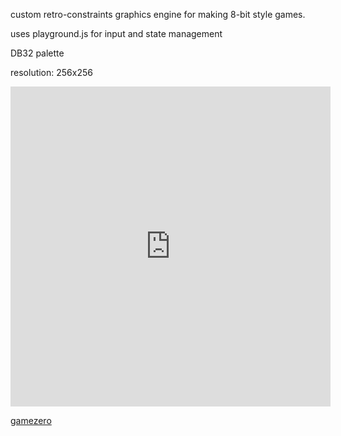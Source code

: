 custom retro-constraints graphics engine for making 8-bit style games.

uses playground.js for input and state management

DB32 palette

resolution: 256x256

<iframe width="512" height="512" src="http://rybar.github.io/gamezero/wwwroot/" frameborder="0"></iframe>

[gamezero](http://rybar.github.io/gamezero/wwwroot/)
